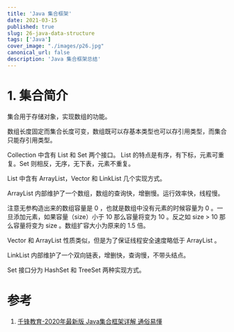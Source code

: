 ```yaml
---
title: 'Java 集合框架'
date: 2021-03-15
published: true
slug: 26-java-data-structure
tags: ['Java']
cover_image: "./images/p26.jpg"
canonical_url: false
description: 'Java 集合框架总结'
---
```


# 1. 集合简介

集合用于存储对象，实现数组的功能。

数组长度固定而集合长度可变，数组既可以存基本类型也可以存引用类型，而集合只能存引用类型。

Collection 中含有 List 和 Set 两个接口。 List 的特点是有序，有下标，元素可重复。Set 则相反，无序，无下表，元素不重复。

List 中含有 ArrayList，Vector 和 LinkList 几个实现方式。

ArrayList 内部维护了一个数组，数组的查询快，增删慢。运行效率快，线程慢。 

注意无参构造出来的数组容量是 0 ，也就是数组中没有元素的时候容量为 0 。一旦添加元素，如果容量（size）小于 10 那么容量将变为 10 。反之如 size > 10 那么容量将变为 size 。数组扩容大小为原来的 1.5 倍。

Vector 和 ArrayList 性质类似，但是为了保证线程安全速度略低于 ArrayList 。

LinkList 内部维护了一个双向链表，增删快，查询慢，不带头结点。

Set 接口分为 HashSet 和 TreeSet 两种实现方式。

# 参考

1. [千锋教育-2020年最新版 Java集合框架详解 通俗易懂](https://www.bilibili.com/video/BV1zD4y1Q7Fw)

